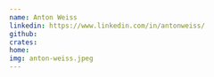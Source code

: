 ```yaml
---
name: Anton Weiss
linkedin: https://www.linkedin.com/in/antonweiss/
github:
crates:
home:
img: anton-weiss.jpeg
---
```

